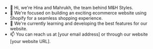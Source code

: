 - 👋 Hi, we're Hina and Mahrukh, the team behind M&H Styles.
- 👀 We're focused on building an exciting ecommerce website using Shopify for a seamless shopping experience.
- 🌱 We're currently learning and developing the best features for our website.
- 📫 You can reach us at [your email address] or through our website [your website URL].

<!---
mhstyles16/mhstyles16 is a ✨ special ✨ repository because its `README.md` (this file) appears on your GitHub profile.
You can click the Preview link to take a look at your changes.
--->
